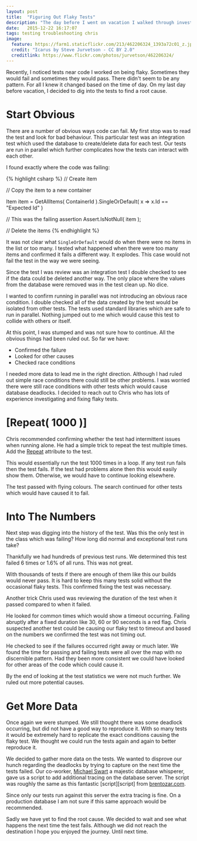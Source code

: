 ```yaml
---
layout: post
title:  "Figuring Out Flaky Tests"
description: "The day before I went on vacation I walked through investigating issues I was having with a flaky test. We looked at isolating the test, looking at the timing and getting better information."
date:   2015-12-22 16:17:07
tags: testing troubleshooting chris
image:
  feature: https://farm1.staticflickr.com/213/462206324_1393a72c01_z.jpg
  credit: "Icarus by Steve Jurvetson - CC BY 2.0"
  creditlink: https://www.flickr.com/photos/jurvetson/462206324/
---
```


Recently, I noticed tests near code I worked on being flaky. Sometimes they
would fail and sometimes they would pass. There didn't seem to be any pattern.
For all I knew it changed based on the time of day. On my last day before
vacation, I decided to dig into the tests to find a root cause.

Start Obvious
===============================================================================

There are a number of obvious ways code can fail. My first stop was to read
the test and look for bad behaviour. This particular test was an integration
test which used the database to create/delete data for each test. Our tests
are run in parallel which further complicates how the tests can interact
with each other.

I found exactly where the code was failing:

{% highlight csharp %}
// Create item

// Copy the item to a new container

Item item = GetAllItems( ContainerId ).SingleOrDefault( x => x.Id == "Expected Id" )

// This was the failing assertion
Assert.IsNotNull( item );

// Delete the items
{% endhighlight %}

It was not clear what ``SingleOrDefault`` would do when there were no items in the list or too many. I tested
what happened when there were too many items and confirmed it fails a different
way. It explodes. This case would not fail the test in the way we were seeing.

Since the test I was review was an integration test I double checked to see if
the data could be deleted another way. The only place where the values from the
database were removed was in the test clean up. No dice.

I wanted to confirm running in parallel was not introducing an obvious race
condition. I double checked all of the data created by the test would be
isolated from other tests. The tests used standard libraries which are safe to
run in parallel. Nothing jumped out to me which would cause this test to
collide with others or itself.

At this point, I was stumped and was not sure how to continue. All the obvious
things had been ruled out. So far we have:

* Confirmed the failure
* Looked for other causes
* Checked race conditions

I needed more data to lead me in the right direction. Although I had ruled out
simple race conditions there could still be other problems. I was worried there
were still race conditions with other tests which would cause database
deadlocks. I decided to reach out to Chris who has lots of experience
investigating and fixing flaky tests.

[Repeat( 1000 )]
===============================================================================

Chris recommended confirming whether the test had intermittent issues when running alone.
He had a simple trick to repeat the test multiple times. Add the [Repeat][repeat]
attribute to the test.

This would essentially run the test 1000 times in a loop. If any test run fails
then the test fails. If the test had problems alone then this would easily show
them. Otherwise, we would have to continue looking elsewhere.

The test passed with flying colours. The search continued for other tests which
would have caused it to fail.

Into The Numbers
===============================================================================

Next step was digging into the history of the test. Was this the only test in
the class which was failing? How long did normal and exceptional test runs
take?

Thankfully we had hundreds of previous test runs. We determined this test
failed 6 times or 1.6% of all runs. This was not great.

With thousands of tests if there are enough of them like this our builds
would never pass. It is hard to keep this many tests solid without the
occasional flaky tests. This confirmed fixing the test was necessary.

Another trick Chris used was reviewing the duration of the test when it
passed compared to when it failed.

He looked for common times which would show a timeout occurring. Failing
abruptly after a fixed duration like 30, 60 or 90 seconds is a red flag.
Chris suspected another test could be causing our flaky test to timeout
and based on the numbers we confirmed the test was not timing out.

He checked to see if the failures occurred right away or much later. We found
the time for passing and failing tests were all over the map with no
discernible pattern. Had they been more consistent we could have looked for
other areas of the code which could cause it.

By the end of looking at the test statistics we were not much further. We ruled
out more potential causes.

Get More Data
===============================================================================

Once again we were stumped. We still thought there was some deadlock occurring,
but did not have a good way to reproduce it. With so many tests it would be
extremely hard to replicate the exact conditions causing the flaky test. We
thought we could run the tests again and again to better reproduce it.

We decided to gather more data on the tests. We wanted to disprove our hunch
regarding the deadlocks by trying to capture on the next time the tests failed.
Our co-worker, [Michael Swart][swart] a majestic database whisperer, gave us a
script to add additional tracing on the database server. The script was roughly the
same as this fantastic [script][script] from [brentozar.com][blocked].

Since only our tests run against this server the extra tracing is fine. On a
production database I am not sure if this same approach would be recommended.

Sadly we have yet to find the root cause. We decided to wait and see what
happens the next time the test fails. Although we did not reach the destination
I hope you enjoyed the journey. Until next time.

[repeat]: http://www.nunit.org/index.php?p=repeat&r=2.6
[swart]: http://michaeljswart.com
[blocked]: http://www.brentozar.com/archive/2014/03/extended-events-doesnt-hard/

